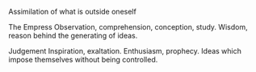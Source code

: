 Assimilation of what is outside oneself

The Empress
Observation, comprehension, conception, study.
Wisdom, reason behind the generating of ideas.

Judgement
Inspiration, exaltation.
Enthusiasm, prophecy.
Ideas which impose themselves without being controlled.
